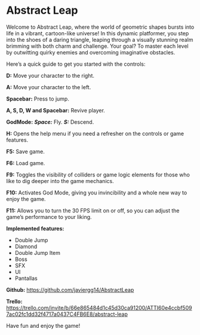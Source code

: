 # Abstract Leap

Welcome to Abstract Leap, where the world of geometric shapes bursts into life in a vibrant, cartoon-like universe! In this dynamic platformer, you step into the shoes of a daring triangle, leaping through a visually stunning realm brimming with both charm and challenge. Your goal? To master each level by outwitting quirky enemies and overcoming imaginative obstacles.

Here’s a quick guide to get you started with the controls:

**D:** Move your character to the right.

**A:** Move your character to the left.

**Spacebar:** Press to jump.

**A, S, D, W and Spacebar:** Revive player.

**GodMode:**
   ***Space:*** Fly.
   ***S:*** Descend.

**H:** Opens the help menu if you need a refresher on the controls or game features.

**F5:** Save game.

**F6:** Load game.

**F9:** Toggles the visibility of colliders or game logic elements for those who like to dig deeper into the game mechanics.

**F10:** Activates God Mode, giving you invincibility and a whole new way to enjoy the game.

**F11:** Allows you to turn the 30 FPS limit on or off, so you can adjust the game’s performance to your liking.

**Implemented features:** 

- Double Jump
- Diamond
- Double Jump Item
- Boss
- SFX
- UI
- Pantallas

**Github:** https://github.com/javiergg14/AbstractLeap

**Trello:** https://trello.com/invite/b/66e865484d1c45d30ca91200/ATTI60e4ccbf5097ac02fc1dd32f4717a0437C4FB6E8/abstract-leap

Have fun and enjoy the game!
